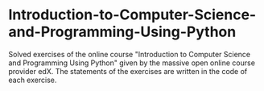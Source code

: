 # Introduction-to-Computer-Science-and-Programming-Using-Python
Solved exercises of the online course "Introduction to Computer Science and Programming Using Python" given by the massive open online course provider edX. 
The statements of the exercises are written in the code of each exercise.
